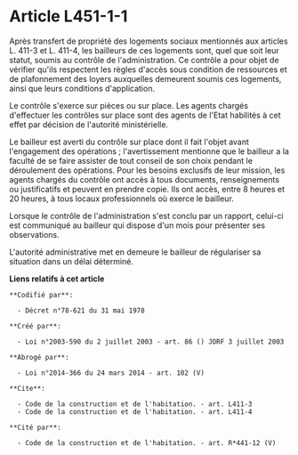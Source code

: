 # Article L451-1-1

Après transfert de propriété des logements sociaux mentionnés aux articles L. 411-3 et L. 411-4, les bailleurs de ces
logements sont, quel que soit leur statut, soumis au contrôle de l'administration. Ce contrôle a pour objet de vérifier
qu'ils respectent les règles d'accès sous condition de ressources et de plafonnement des loyers auxquelles demeurent soumis
ces logements, ainsi que leurs conditions d'application.

Le contrôle s'exerce sur pièces ou sur place. Les agents chargés d'effectuer les contrôles sur place sont des agents de
l'Etat habilités à cet effet par décision de l'autorité ministérielle.

Le bailleur est averti du contrôle sur place dont il fait l'objet avant l'engagement des opérations ; l'avertissement
mentionne que le bailleur a la faculté de se faire assister de tout conseil de son choix pendant le déroulement des
opérations. Pour les besoins exclusifs de leur mission, les agents chargés du contrôle ont accès à tous documents,
renseignements ou justificatifs et peuvent en prendre copie. Ils ont accès, entre 8 heures et 20 heures, à tous locaux
professionnels où exerce le bailleur.

Lorsque le contrôle de l'administration s'est conclu par un rapport, celui-ci est communiqué au bailleur qui dispose d'un
mois pour présenter ses observations.

L'autorité administrative met en demeure le bailleur de régulariser sa situation dans un délai déterminé.

**Liens relatifs à cet article**

	**Codifié par**:

	  - Décret n°78-621 du 31 mai 1978

	**Créé par**:

	  - Loi n°2003-590 du 2 juillet 2003 - art. 86 () JORF 3 juillet 2003

	**Abrogé par**:

	  - Loi n°2014-366 du 24 mars 2014 - art. 102 (V)

	**Cite**:

	  - Code de la construction et de l'habitation. - art. L411-3
	  - Code de la construction et de l'habitation. - art. L411-4

	**Cité par**:

	  - Code de la construction et de l'habitation. - art. R*441-12 (V)

